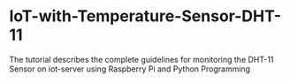 # IoT-with-Temperature-Sensor-DHT-11
The tutorial describes the complete guidelines for monitoring the DHT-11 Sensor on iot-server using Raspberry Pi and Python Programming
